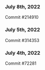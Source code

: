 ### July 8th, 2022

Commit #214910

### July 5th, 2022

Commit #314353


### July 4th, 2022

Commit #72281
